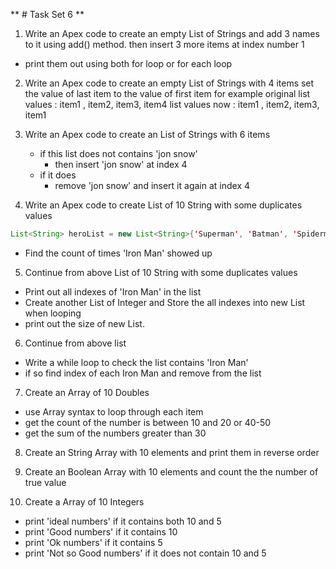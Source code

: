  **  # Task Set 6 **

1. Write an Apex code to create an empty List of Strings 
and add 3 names to it using add() method. then insert 3 more items at index number 1
 - print them out using both for loop or for each loop

2. Write an Apex code to create an empty List of Strings with 4 items
 set the value of last item to the value of first item 
  for example original list values :  item1 , item2, item3, item4 
                   list values now :  item1 , item2, item3, item1

3. Write an Apex code to create an List of Strings with 6 items 
    - if this list does not contains 'jon snow'
        - then insert 'jon snow' at index 4
    - if it does
        - remove 'jon snow' and insert it again at index 4

4. Write an Apex code to create List of 10 String with some duplicates values
```java
List<String> heroList = new List<String>{'Superman', 'Batman', 'Spiderman', 'Iron Man', 'Wonder Woman', 'Captain America', 'Iron Man', 'Iron Man', 'Green Lantern', 'Batman'};
```
- Find the count of times 'Iron Man' showed up 

5. Continue from above List of 10 String with some duplicates values
- Print out all indexes of 'Iron Man' in the list 
- Create another List of Integer and Store the all indexes into new List when looping 
- print out the size of new List. 

6. Continue from above list 
- Write a while loop to check the list contains 'Iron Man' 
 - if so find index of each Iron Man and remove from the list

7. Create an Array of 10 Doubles 
 - use Array syntax to loop through each item 
 - get the count of the number is between 10 and 20 or 40-50 
 - get the sum of the numbers greater than 30

8. Create an String Array with 10 elements and print them in reverse order

9. Create an Boolean Array with 10 elements and count the the number of true value

10. Create a Array of 10 Integers 
  - print 'ideal numbers' if it contains both 10 and 5 
  - print 'Good numbers' if it contains 10 
  - print 'Ok numbers' if it contains 5
  - print 'Not so Good numbers' if it does not contain 10 and 5
